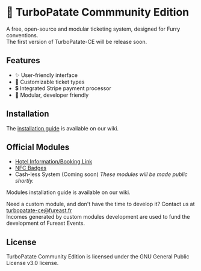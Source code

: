 # 🥔 TurboPatate Commmunity Edition
A free, open-source and modular ticketing system, designed for Furry conventions.  
The first version of TurboPatate-CE will be release soon.

## Features
- ✨ User-friendly interface
- 📝 Customizable ticket types
- 💲 Integrated Stripe payment processor
- 🧱 Modular, developer friendly

## Installation

The [installation guide](https://github.com/FurEast/turbopatate-ce/wiki/Installation-&-Upgrade) is available on our wiki.

## Official Modules
- [Hotel Information/Booking Link]()
- [NFC Badges]()
- Cash-less System (Coming soon)
*These modules will be made public shortly.*

Modules installation guide is available on our wiki.

Need a custom module, and don't have the time to develop it? Contact us at turbopatate-ce@fureast.fr  
Incomes generated by custom modules development are used to fund the development of Fureast Events.

## License

TurboPatate Community Edition is licensed under the GNU General Public License v3.0 license.
